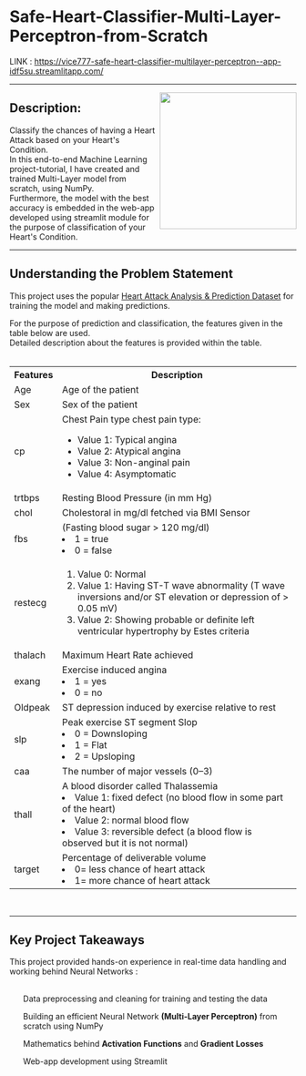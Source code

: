 # Safe-Heart-Classifier-Multi-Layer-Perceptron-from-Scratch

LINK : https://vice777-safe-heart-classifier-multilayer-perceptron--app-idf5su.streamlitapp.com/
___
<a href="url"><img src="https://i.pinimg.com/originals/3d/e3/a6/3de3a6cae7d628ad1ae7b6d03a4cd649.gif" align="right" height="240" width="240" ></a>

## Description:<br>
Classify the chances of having a Heart Attack based on your Heart's Condition.<br>
In this end-to-end Machine Learning project-tutorial, I have created and trained Multi-Layer model from scratch, using NumPy.<br>
Furthermore, the model with the best accuracy is embedded in the web-app developed using streamlit module for the purpose of classification of your Heart's Condition.   <br>
___

<h2>Understanding the Problem Statement</h2>

This project uses the popular <a href="https://www.kaggle.com/datasets/rashikrahmanpritom/heart-attack-analysis-prediction-dataset" target="_blank">Heart Attack Analysis & Prediction Dataset</a>  for training the model and making predictions.<br>

For the purpose of prediction and classification, the features given in the table below are used. <br>
Detailed description about the features is provided within the table.<br><br>

 <table> 
    <tr> 
        <th align=\centre\><b>Features</b></th> 
        <th align=\centre\><b>Description</b></th> 
    </tr> 
    <tr> 
        <td>Age</td>  
        <td>Age of the patient</td> 
    </tr> 
    <tr> 
        <td>Sex </td> 
        <td>Sex of the patient</td> 
    </tr> 
    <tr> 
        <td>cp </td> 
        <td>Chest Pain type chest pain type: 
            <ul> 
                <li>Value 1: Typical angina</li> 
                <li>Value 2: Atypical angina</li> 
                <li>Value 3: Non-anginal pain</li> 
                <li>Value 4: Asymptomatic</li> 
            </ul> 
        </td> 
    </tr> 
    <tr> 
        <td>trtbps </td> 
        <td>Resting Blood Pressure (in mm Hg)</td> 
    </tr> 
    <tr> 
        <td>chol </td> 
        <td>Cholestoral in mg/dl fetched via BMI Sensor</td> 
    </tr> 
    <tr> 
        <td>fbs </td> 
        <td> 
            (Fasting blood sugar > 120 mg/dl)  
            <li>1 = true</li> 
            <li>0 = false </li> 
        </td> 
    </tr> 
    <tr> 
        <td>restecg</td> 
        <td> 
            <ol> 
                <li>Value 0: Normal</li> 
                <li>Value 1: Having ST-T wave abnormality (T wave inversions and/or ST elevation or depression of > 0.05 mV)</li> 
                <li>Value 2: Showing probable or definite left ventricular hypertrophy by Estes criteria</li> 
            </ul> 
        </td> 
    </tr> 
    <tr> 
        <td>thalach </td> 
        <td>Maximum Heart Rate achieved</td> 
    </tr> 
    <tr> 
        <td>exang</td> 
        <td>Exercise induced angina                         
        <li>1 = yes</li> 
            <li>0 = no</li> 
        </td> 
    </tr> 
    <tr> 
        <td>Oldpeak</td>  
        <td>ST depression induced by exercise relative to rest </td> 
    </tr> 
    <tr> 
        <td>slp </td> 
        <td>Peak exercise ST segment Slop 
            <li> 0 = Downsloping</li> 
            <li> 1 = Flat</li> 
            <li> 2 = Upsloping</li> 
        </td> 
    </tr> 
    <tr> 
        <td>caa</td>  
        <td>The number of major vessels (0–3)</td> 
    </tr> 
    <tr> 
        <td>thall </td> 
        <td>A blood disorder called Thalassemia 
            <li> Value 1: fixed defect (no blood flow in some part of the heart)</li> 
            <li> Value 2: normal blood flow</li> 
            <li> Value 3: reversible defect (a blood flow is observed but it is not normal)</li> 
        </td> 
    </tr> 
    <tr> 
        <td>target </td> 
        <td>Percentage of deliverable volume 
            <li> 0= less chance of heart attack</li> 
            <li> 1= more chance of heart attack</li> 
        </td> 
    </tr> 
</table><br> 

 

___
<h2>Key Project Takeaways</h2>
This project provided hands-on experience in real-time data handling and working behind Neural Networks :<br><br>
  <ul>Data preprocessing and cleaning for training and testing the data</ul>
  <ul>Building an efficient Neural Network <b>(Multi-Layer Perceptron)</b> from scratch using NumPy</ul>
  <ul>Mathematics behind <b> Activation Functions</b> and <b>Gradient Losses</b></ul>
  <ul>Web-app development using Streamlit</ul>
